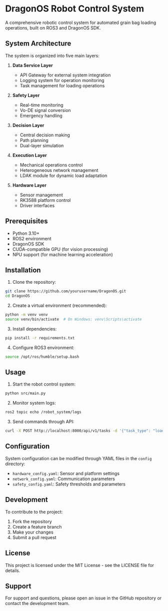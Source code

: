 # DragonOS Robot Control System

A comprehensive robotic control system for automated grain bag loading operations, built on ROS3 and DragonOS SDK.

## System Architecture

The system is organized into five main layers:

1. **Data Service Layer**
   - API Gateway for external system integration
   - Logging system for operation monitoring
   - Task management for loading operations

2. **Safety Layer**
   - Real-time monitoring
   - Vo-DE signal conversion
   - Emergency handling

3. **Decision Layer**
   - Central decision making
   - Path planning
   - Dual-layer simulation

4. **Execution Layer**
   - Mechanical operations control
   - Heterogeneous network management
   - LDAK module for dynamic load adaptation

5. **Hardware Layer**
   - Sensor management
   - RK3588 platform control
   - Driver interfaces

## Prerequisites

- Python 3.10+
- ROS2 environment
- DragonOS SDK
- CUDA-compatible GPU (for vision processing)
- NPU support (for machine learning acceleration)

## Installation

1. Clone the repository:
```bash
git clone https://github.com/yourusername/DragonOS.git
cd DragonOS
```

2. Create a virtual environment (recommended):
```bash
python -m venv venv
source venv/bin/activate  # On Windows: venv\Scripts\activate
```

3. Install dependencies:
```bash
pip install -r requirements.txt
```

4. Configure ROS3 environment:
```bash
source /opt/ros/humble/setup.bash
```

## Usage

1. Start the robot control system:
```bash
python src/main.py
```

2. Monitor system logs:
```bash
ros2 topic echo /robot_system/logs
```

3. Send commands through API:
```bash
curl -X POST http://localhost:8000/api/v1/tasks -d '{"task_type": "load", "quantity": 10}'
```

## Configuration

System configuration can be modified through YAML files in the `config` directory:
- `hardware_config.yaml`: Sensor and platform settings
- `network_config.yaml`: Communication parameters
- `safety_config.yaml`: Safety thresholds and parameters

## Development

To contribute to the project:
1. Fork the repository
2. Create a feature branch
3. Make your changes
4. Submit a pull request

## License

This project is licensed under the MIT License - see the LICENSE file for details.

## Support

For support and questions, please open an issue in the GitHub repository or contact the development team.
